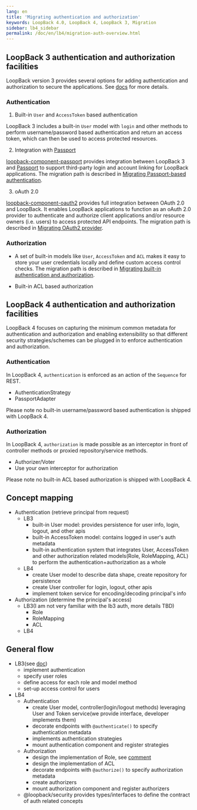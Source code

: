 ```yaml
---
lang: en
title: 'Migrating authentication and authorization'
keywords: LoopBack 4.0, LoopBack 4, LoopBack 3, Migration
sidebar: lb4_sidebar
permalink: /doc/en/lb4/migration-auth-overview.html
---
```


## LoopBack 3 authentication and authorization facilities

LoopBack version 3 provides several options for adding authentication and
authorization to secure the applications. See
[docs](https://loopback.io/doc/en/lb3/Authentication-authorization-and-permissions.html)
for more details.

### Authentication

1. Built-in `User` and `AccessToken` based authentication

LoopBack 3 includes a built-in `User` model with `login` and other methods to
perform username/password based authentication and return an access token, which
can then be used to access protected resources.

2. Integration with [Passport](http://www.passportjs.org/)

[loopback-component-passport](https://github.com/strongloop/loopback-component-passport)
provides integration between LoopBack 3 and
[Passport](http://www.passportjs.org) to support third-party login and account
linking for LoopBack applications. The migration path is described in
[Migrating Passport-based authentication](./passport.md).

3. oAuth 2.0

[loopback-component-oauth2](https://github.com/strongloop/loopback-component-oauth2)
provides full integration between OAuth 2.0 and LoopBack. It enables LoopBack
applications to function as an oAuth 2.0 provider to authenticate and authorize
client applications and/or resource owners (i.e. users) to access protected API
endpoints. The migration path is described in
[Migrating OAuth2 provider](./oauth2.md).

### Authorization

- A set of built-in models like `User`, `AccessToken` and `ACL` makes it easy to
  store your user credentials locally and define custom access control checks.
  The migration path is described in
  [Migrating built-in authentication and authorization](./built-in.md).

- Built-in ACL based authorization

## LoopBack 4 authentication and authorization facilities

LoopBack 4 focuses on capturing the minimum common metadata for authentication
and authorization and enabling extensibility so that different security
strategies/schemes can be plugged in to enforce authentication and
authorization.

### Authentication

In LoopBack 4, `authentication` is enforced as an action of the `Sequence` for
REST.

- AuthenticationStrategy
- PassportAdapter

Please note no built-in username/password based authentication is shipped with
LoopBack 4.

### Authorization

In LoopBack 4, `authorization` is made possible as an interceptor in front of
controller methods or proxied repository/service methods.

- Authorizer/Voter
- Use your own interceptor for authorization

Please note no built-in ACL based authorization is shipped with LoopBack 4.

## Concept mapping

- Authentication (retrieve principal from request)
  - LB3
    - built-in User model: provides persistence for user info, login, logout,
      and other apis
    - built-in AccessToken model: contains logged in user's auth metadata
    - built-in authentication system that integrates User, AccessToken and other
      authorization related models(Role, RoleMapping, ACL) to perform the
      authentication+authorization as a whole
  - LB4
    - create User model to describe data shape, create repository for
      persistence
    - create User controller for login, logout, other apis
    - implement token service for encoding/decoding principal's info
- Authorization (determine the principal's access)
  - LB3(I am not very familiar with the lb3 auth, more details TBD)
    - Role
    - RoleMapping
    - ACL
  - LB4

## General flow

- LB3(see
  [doc](https://loopback.io/doc/en/lb3/Authentication-authorization-and-permissions.html#general-process))
  - implement authentication
  - specify user roles
  - define access for each role and model method
  - set-up access control for users
- LB4
  - Authentication
    - create User model, controller(login/logout methods) leveraging User and
      Token service(we provide interface, developer implements them)
    - decorate endpoints with `@authenticate()` to specify authentication
      metadata
    - implements authentication strategies
    - mount authentication component and register strategies
  - Authorization
    - design the implementation of Role, see
      [comment](https://github.com/strongloop/loopback-next/issues/4291#issuecomment-572278133)
    - design the implementation of ACL
    - decorate endpoints with `@authorize()` to specify authorization metadata
    - create authorizers
    - mount authorization component and register authorizers
  - @loopback/security provides types/interfaces to define the contract of auth
    related concepts
